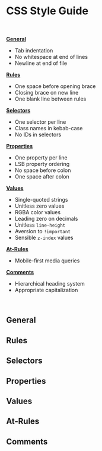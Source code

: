 # CSS Style Guide

&nbsp;

[**General**](#general)
* Tab indentation
* No whitespace at end of lines
* Newline at end of file

[**Rules**](#rules)
* One space before opening brace
* Closing brace on new line
* One blank line between rules

[**Selectors**](#selectors)
* One selector per line
* Class names in kebab-case
* No IDs in selectors

[**Properties**](#properties)
* One property per line
* LSB property ordering
* No space before colon
* One space after colon

[**Values**](#values)
* Single-quoted strings
* Unitless zero values
* RGBA color values
* Leading zero on decimals
* Unitless `line-height`
* Aversion to `!important`
* Sensible `z-index` values

[**At-Rules**](#at-rules)
* Mobile-first media queries

[**Comments**](#comments)
* Hierarchical heading system
* Appropriate capitalization

&nbsp;

## General

## Rules

## Selectors

## Properties

## Values

## At-Rules

## Comments
